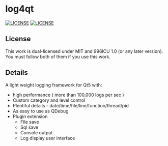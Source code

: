 # log4qt
[![LICENSE](https://img.shields.io/badge/license-MIT-green.svg)](https://mit-license.org/)
[![LICENSE](https://img.shields.io/badge/license-NPL%20(The%20996%20Prohibited%20License)-blue.svg)](https://github.com/996icu/996.ICU/blob/master/LICENSE)

## License
This work is dual-licensed under MIT and 996ICU 1.0 (or any later version).
You must follow both of them if you use this work.

## Details
A light weight logging framework for Qt5 with:
  - high performance ( more than 100,000 logs per sec )
  - Custom category and level control
  - Plentiful details - date/time/file/line/function/thread/pid
  - As easy to use as QDebug
  - Plugin extension
    - File save
    - Sql save
    - Console output
    - Log display user interface
